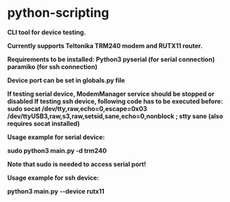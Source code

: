 # python-scripting

<b>CLI tool for device testing. <b>

Currently supports Teltonika TRM240 modem and RUTX11 router.

Requirements to be installed: 
    Python3 
    pyserial (for serial connection)
    paramiko (for ssh connection)

Device port can be set in globals.py file

If testing serial device, ModemManager service should be stopped or disabled
If testing ssh device, following code has to be executed before:
<b>sudo socat /dev/tty,raw,echo=0,escape=0x03 /dev/ttyUSB3,raw,s3,raw,setsid,sane,echo=0,nonblock ; stty sane<b> (also requires socat installed)

Usage example for serial device: 

<b>sudo python3 main.py -d trm240<b>

Note that sudo is needed to access serial port!

Usage example for ssh device:

<b>python3 main.py --device rutx11<b>

